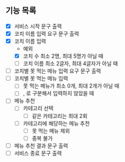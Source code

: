 ##  기능 목록
- [x] 서비스 시작 문구 출력
- [x] 코치 이름 입력 요구 문구 출력
- [x] 코치 이름 입력
    - 예외
    - [x] 코치 수 최소 2명, 최대 5명가 아닐 때
    - [ ] 코치 이름 최소 2글자, 최대 4글자가 아닐 때
- [ ] 코치별 못 먹는 메뉴 입력 요구 문구 출력
- [ ] 코치별 못 먹는 메뉴 입력
  - [ ] 못 먹는 메뉴가 최소 0개, 최대 2개가 아닐 때
  - [ ] , 로 구분해서 입력하지 않았을 때
- [ ] 메뉴 추천
  - [ ] 카테고리 선택
    - [ ] 같은 카테고리는 최대 2회
  - [ ] 카테고리에 해당하는 메뉴 추천
    - [ ] 못 먹는 메뉴 제외
    - [ ] 중복 불가
- [ ] 메뉴 추천 결과 문구 출력
- [ ] 서비스 종료 문구 출력
